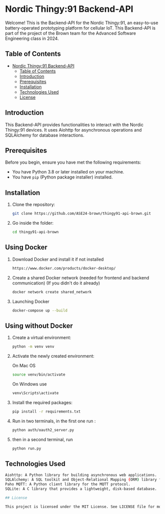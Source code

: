 # Nordic Thingy:91 Backend-API

Welcome! This is the Backend-API for the Nordic Thingy:91, an easy-to-use battery-operated prototyping platform for cellular IoT. This Backend-API is part of the project of the Brown team for the Advanced Software Engineering class in 2024.

## Table of Contents

- [Nordic Thingy:91 Backend-API](#nordic-thingy91-backend-api)
  - [Table of Contents](#table-of-contents)
  - [Introduction](#introduction)
  - [Prerequisites](#prerequisites)
  - [Installation](#installation)
  - [Technologies Used](#technologies-used)
  - [License](#license)

## Introduction

This Backend-API provides functionalities to interact with the Nordic Thingy:91 devices. It uses Aiohttp for asynchronous operations and SQLAlchemy for database interactions.

## Prerequisites

Before you begin, ensure you have met the following requirements:

- You have Python 3.8 or later installed on your machine.
- You have `pip` (Python package installer) installed.

## Installation

1. Clone the repository:

   ```sh
   git clone https://github.com/ASE24-brown/thingy91-api-brown.git
   ```

2. Go inside the folder:
   
   ```sh
   cd thingy91-api-brown
   ```

## Using Docker

1. Download Docker and install it if not installed

   ```sh
   https://www.docker.com/products/docker-desktop/
   ```


2. Create a shared Docker network (needed for frontend and backend communication) (If you didn't do it already)
   ```sh
   docker network create shared_network
   ```

3. Launching Docker
   ```sh
   docker-compose up --build
   ```

## Using without Docker

1. Create a virtual environment:
   ```sh
   python -m venv venv
   ```
2. Activate the newly created environment:
   
   On Mac OS
   ```sh
   source venv/bin/activate
   ```

   On Windows use
   ```sh
   venv\Scripts\activate
   ```

4. Install the required packages:
   ```sh
   pip install -r requirements.txt
   ```

5. Run in two terminals, in the first one run :

   ```sh
   python auth/oauth2_server.py
   ```

6. then in a second terminal, run

   ```sh
   python run.py
   ```

## Technologies Used
   ```sh
  Aiohttp: A Python library for building asynchronous web applications.
  SQLAlchemy: A SQL toolkit and Object-Relational Mapping (ORM) library for Python.
  Paho MQTT: A Python client library for the MQTT protocol.
  SQLite: A C library that provides a lightweight, disk-based database.

## License

This project is licensed under the MIT License. See LICENSE file for more details.
